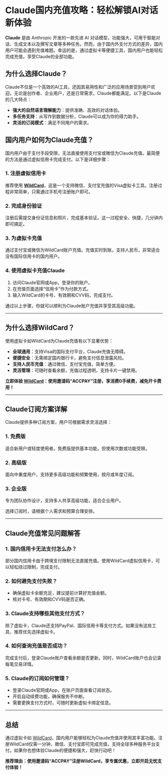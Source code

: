 # Claude国内充值攻略：轻松解锁AI对话新体验

**Claude** 是由 Anthropic 开发的一款先进 AI 对话模型，功能强大，可用于智能对话、生成文本以及撰写文章等多种任务。然而，由于国内外支付方式的差异，国内用户可能会遇到充值难题。幸运的是，通过虚拟卡等便捷工具，国内用户也能轻松完成充值，享受Claude的全部功能。

## 为什么选择Claude？

Claude不仅是一个高效的AI工具，还因其易用性和广泛的应用场景受到用户欢迎。无论是创作者、企业用户，还是日常需求，Claude都能满足。以下是Claude的几大特点：

- **强大的自然语言理解能力**：提供准确、高效的对话体验。
- **多任务支持**：从写作到数据分析，Claude可以成为你的得力助手。
- **灵活的订阅模式**：满足不同用户的需求。

## 国内用户如何为Claude充值？

国内用户由于支付手段受限，无法直接使用支付宝或微信为Claude充值。最简便的方法是通过虚拟信用卡完成支付。以下是详细步骤：

### 1. 注册虚拟信用卡
推荐使用 [**WildCard**](https://bit.ly/bewildcard)，这是一个支持微信、支付宝充值的Visa虚拟卡工具。注册过程非常简单，只需通过手机号注册账户即可。

### 2. 完成身份验证
注册后需提交身份证信息和照片，完成基本验证。这一过程安全、快捷，几分钟内即可搞定。

### 3. 为虚拟卡充值
通过支付宝或微信为WildCard账户充值。充值实时到账，支持人民币，非常适合没有国际信用卡的国内用户。

### 4. 使用虚拟卡充值Claude
1. 访问Claude官网或App，登录你的账户。
2. 在充值页面选择“信用卡”作为付款方式。
3. 输入WildCard的卡号、有效期和CVV码，完成支付。

通过以上步骤，你就可以顺利为Claude账户充值并享受其高级功能。

---

## 为什么选择WildCard？

使用虚拟卡如WildCard为Claude充值有以下显著优势：

- **全球通用**：支持Visa的国际支付平台，Claude充值无障碍。
- **便捷安全**：无需绑定国内银行卡，避免支付信息泄露风险。
- **支持人民币充值**：通过微信、支付宝充值，简单方便。
- **灵活管理**：可随时查看余额，充值过程透明，支持卡片一键禁用。

**立即体验 [WildCard](https://bit.ly/bewildcard)：使用邀请码“ACCPAY”注册，享消费0手续费，减免开卡费用！**

---

## Claude订阅方案详解

Claude提供多种订阅方案，用户可根据需求灵活选择：

### 1. 免费版
适合新用户或轻度使用者。免费版提供基本功能，但使用次数或功能受限。

### 2. 高级版
面向中重度用户，支持更多高级功能和频繁使用，按月或年度订阅。

### 3. 企业版
专为团队协作设计，支持多人共享高级功能，适合企业用户。

选择订阅时，请根据个人需求和预算合理安排。

---

## Claude充值常见问题解答

### 1. 国内信用卡无法支付怎么办？
部分国内信用卡由于跨境支付限制无法直接充值。使用WildCard虚拟信用卡，可以轻松绕过限制，完成支付。

### 2. 如何避免支付失败？
- 确保虚拟卡余额充足，建议提前计算好充值金额。
- 核对卡号、有效期和CVV码是否正确。

### 3. Claude支持哪些其他支付方式？
除了虚拟卡，Claude还支持PayPal、国际信用卡等支付方式。如果没有这些工具，推荐优先选择虚拟卡。

### 4. 如何查询充值是否成功？
完成支付后，登录Claude账户查看余额是否更新。同时，WildCard账户也会记录每笔交易详情。

### 5. Claude的订阅如何管理？
- 登录Claude官网或App，在账户页面查看订阅状态。
- 开启自动续费功能，确保服务不中断。
- 需要更换支付方式时，可随时更新虚拟卡绑定信息。

---

## 总结

通过虚拟卡如 [WildCard](https://bit.ly/bewildcard)，国内用户能够轻松为Claude充值并使用其丰富功能。注册WildCard仅需一分钟，微信、支付宝即可完成充值，支持全球多种服务平台支付。如果你也想体验Claude的便捷和强大，赶快行动吧！

**推荐理由：使用邀请码“ACCPAY”注册WildCard，享专属优惠，立即开启无忧支付体验！**


